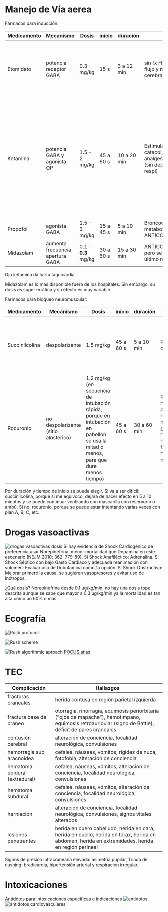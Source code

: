 # Manejo de Vía aerea

Fármacos para inducción:

| Medicamento | Mecanismo | Dosis | inicio | duración | Pros | Contras |
| ----------- | - | ---- | --------------- | --- | ---- | ------- |
| Etomidato | potencia receptor GABA |0.3 mg/kg | 15 s | 3 a 12 min | sin fx HDN, reduce flujo y metabolismo cerebral | inhibe la síntesis de cortisol, no usar en sepsis ni px con insuf renal relativa (puede necesitar dosis inicial de GC). Neuroexitabilidad |
| Ketamina | potencia GABA y agonista OP | 1.5 - 2 mg/kg | 45 a 60 s | 10 a 20 min | Estimula secreción catecol, broncodilat, analgesia disociativa (sin depresión centro respi) | Por más catecolaminas, no utilizar en alteración cardio porque aumenta consumo de O2, terrores al despertar, alucinaciones, hipertensión y taquicardia (por aumento de catecolaminas, si ya están agotadas por sepsis u otros, da hipoT y bradicard), ↑ secreciones |
| Propofol | agonista GABA | 1.5 - 3 mg/kg | 15 a 45 s | 5 a 10 min | Broncodilat, dismuye metabolismo cerebral, ANTICONVULSIVANTE | ↓ presión arterial (hasta 10 mmHg de PAM) |
| Midazolam | aumenta frecuencia apertura GABA | 0.1 - **0.3** mg/kg | 30 a 60 s | 15 a 30 min | ANTICONVULSIVANTE, pero se usa como último recurso | Hipotensión |

Ojo ketamina da harta taquicardia

Midazolam es lo más disponible fuera de los hospitales. Sin embargo, su dosis es super errática y su efecto es muy variable. 

Fármacos para bloqueo neuromuscular:

| Medicamento | Mecanismo | Dosis | inicio | duración | Pros | Contras |
| ----------- | - | ---- | --------------- | --- | ---- | ------- |
| Succinilcolina | despolarizante | 1.5 mg/kg | 45 a 60 s | 5 a 10 min | Rápido inicio y corta duración | Sin reversor, Hiperkalemia, rabdomiolisis, fasciculaciones, hipertermia maligna, bradicardia (por estimulación muscarínica |
| Rocuronio | no despolarizante (sitio alostérico) | 1.2 mg/kg (en secuencia de intubación rápida, porque en intubación en pabellón se usa la mitad o menos, para que dure menos tiempo) | 45 a 60 s | 30 a 60 min | Reversor neostigmina pero se necesitaría mucho y ¿gabaex?, No hiperkalemia, no fasciculaciones, no hipertermia maligna |  |

Por duración y tiempo de inicio se puede elegir. Si va a ser difícil: succinilcolina, porque si me equivoco, dejará de hacer efecto en 5 a 10 minutos y se puede continuar ventilando con mascarilla con reservorio o ambú. Si no, rocuronio, porque se puede estar intentando varias veces con plan A, B, C, etc. 

# Drogas vasoactivas

![drogas vasoactivas dosis](image-3.png)
Si hay evidencia de Shock Cardiogénico de preferencia usar Norepinefrina, menor mortalidad que Dopamina en este escenario (NEJM 2010; 362: 779-89).
Si Shock Anafiláctico: Adrenalina.
Si Shock Séptico con bajo Gasto Cardiaco y adecuada reanimación con volumen: Evaluar uso de Dobutamina como 1a opción.
Si Shock Obstructivo: Mejorar primero la causa, se sugieren vasopresores y evitar uso de inótropos.

¿Qué dosis? Norepinefrina desde 0,1 ug/kg/min, no hay una dosis tope descrita aunque se sabe que mayor a 0,3 ug/kg/min ya la mortalidad es tan alta como un 60% o más.

# Ecografía

![Rush protocol](image.png)

![Rush scheme](image-1.png)

![Rush algorithmic aproach](image-2.png)
[POCUS atlas](https://www.thepocusatlas.com/shock)

# TEC 
| Complicación | Hallazgos |
| --- | --- |
| fracturas craneales | herida contusa en región parietal izquierda |
| fractura base de craneo | otorragia, rinorragia, equimosis periorbitaria ("ojos de mapache"), hemotimpano, equimosis retroauricular (signo de Battle), déficit de pares craneales|
| contusión cerebral | alteración de conciencia, focalidad neurológica, convulsiones |
| hemorragia sub aracnoidea | cefalea, náuseas, vómitos, rigidez de nuca, fotofobia, alteración de conciencia |
| hematoma epidural (extradural) | cefalea, náuseas, vómitos, alteración de conciencia, focalidad neurológica, convulsiones |
| hematoma subdural | cefalea, náuseas, vómitos, alteración de conciencia, focalidad neurológica, convulsiones |
| herniación | alteración de conciencia, focalidad neurológica, convulsiones, signos vitales alterados |
| lesiones penetrantes | herida en cuero cabelludo, herida en cara, herida en cuello, herida en tórax, herida en abdomen, herida en extremidades, herida en región perineal |


Signos de presión intracraneana elevada: asimetría pupilar, 
Triada de cushing: bradicardia, hipertensión arterial y respiración irregular. 

# Intoxicaciones
Antídotos para intoxicaciones específicas e indicaciones
![antidotos](antidotos_intoxicaciones(2).jpeg)
![antidotos cardiovasculares](antidotos_drogas_cardiovasculares.jpeg)
